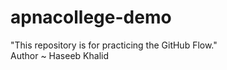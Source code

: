 # apnacollege-demo
"This repository is for practicing the GitHub Flow."
<br>
Author ~ Haseeb Khalid
